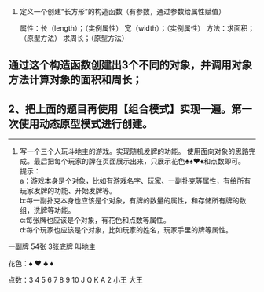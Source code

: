 1. 定义一个创建“长方形”的构造函数（有参数，通过参数给属性赋值）

    属性：长（length）；（实例属性）
    	 宽（width）；（实例属性）
    方法：求面积；（原型方法）
    	  求周长；（原型方法）


通过这个构造函数创建出3个不同的对象，并调用对象方法计算对象的面积和周长；
---

2、把上面的题目再使用【组合模式】实现一遍。第一次使用动态原型模式进行创建。
---

---
1. 写一个三个人玩斗地主的游戏。实现随机发牌的功能。  使用面向对象的思路完成。最后把每个玩家的牌在页面展示出来，只展示花色♣️♠️♥️♦️和点数即可。     
   提示：      
   a：游戏本身是个对象，比如有游戏名字、玩家、一副扑克等属性，有给所有玩家发牌的功能、开始发牌等。    
   b:每一副扑克本身也应该是个对象，有牌的数量的属性，和存储所有牌的数组，洗牌等功能。     
   c:每张牌也应该是个对象，有花色和点数等属性。     
   d:每个玩家也应该是个对象，比如玩家的姓名，玩家手里的牌等属性。



一副牌    54张    3张底牌    叫地主  

花色：♠️   ♥️   ♣️   ♦️   

点数：3   4   5  6 7  8  9  10   J  Q   K   A   2    小王  大王